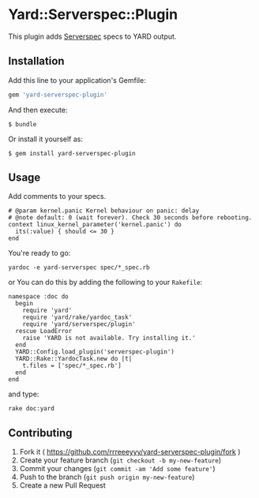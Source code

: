 # Yard::Serverspec::Plugin

This plugin adds [Serverspec](http://serverspec.org/) specs to YARD output.

## Installation

Add this line to your application's Gemfile:

```ruby
gem 'yard-serverspec-plugin'
```

And then execute:

    $ bundle

Or install it yourself as:

    $ gem install yard-serverspec-plugin

## Usage

Add comments to your specs.

```
# @param kernel.panic Kernel behaviour on panic: delay
# @note default: 0 (wait forever). Check 30 seconds before rebooting.
context linux_kernel_parameter('kernel.panic') do
  its(:value) { should <= 30 }
end
```

You're ready to go:

```
yardoc -e yard-serverspec spec/*_spec.rb
```

or You can do this by adding the following to your ``Rakefile``:

```
namespace :doc do
  begin
    require 'yard'
    require 'yard/rake/yardoc_task'
    require 'yard/serverspec/plugin'
  rescue LoadError
    raise 'YARD is not available. Try installing it.'
  end
  YARD::Config.load_plugin('serverspec-plugin')
  YARD::Rake::YardocTask.new do |t|
    t.files = ['spec/*_spec.rb']
  end
end
```

and type:

```
rake doc:yard
```

## Contributing

1. Fork it ( https://github.com/rrreeeyyy/yard-serverspec-plugin/fork )
2. Create your feature branch (`git checkout -b my-new-feature`)
3. Commit your changes (`git commit -am 'Add some feature'`)
4. Push to the branch (`git push origin my-new-feature`)
5. Create a new Pull Request
